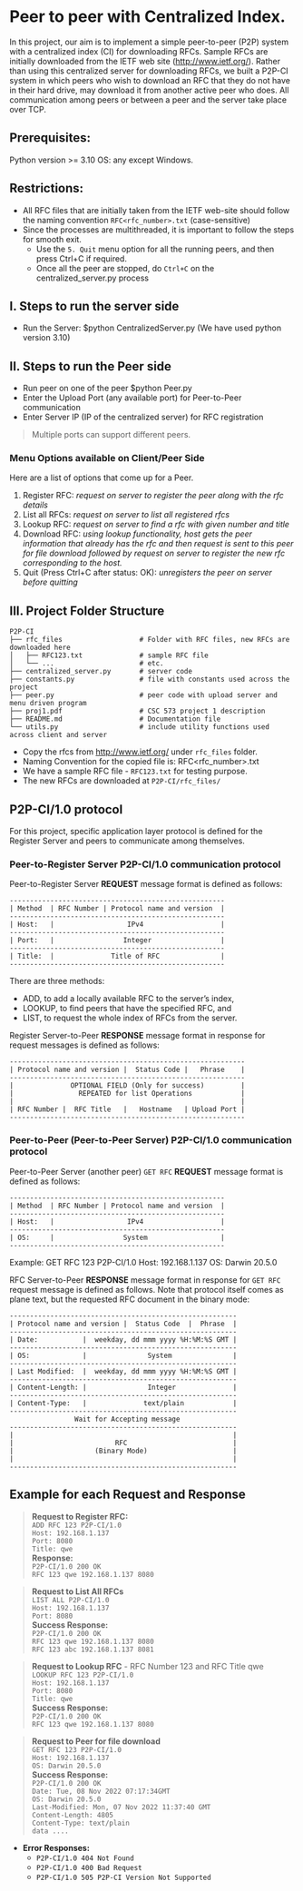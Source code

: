 # Peer to peer with Centralized Index.
In this project, our aim is to implement a simple peer-to-peer (P2P) system with a centralized index (CI) for downloading RFCs. 
Sample RFCs are initially downloaded from the IETF web site (http://www.ietf.org/). 
Rather than using this centralized server for downloading RFCs, we built a P2P-CI system in which peers who wish to
download an RFC that they do not have in their hard drive, may download it from another active peer who does.
All communication among peers or between a peer and the server take place over TCP.

## Prerequisites:
Python version >= 3.10
OS: any except Windows.

## Restrictions:
- All RFC files that are initially taken from the IETF web-site should follow the naming convention `RFC<rfc_number>.txt` (case-sensitive)
- Since the processes are multithreaded, it is important to follow the steps for smooth exit.
  - Use the `5. Quit` menu option for all the running peers, and then press Ctrl+C if required.
  - Once all the peer are stopped, do `Ctrl+C` on the centralized_server.py process

## I. Steps to run the server side 
- Run the Server: $python CentralizedServer.py (We have used python version 3.10) 

## II. Steps to run the Peer side 
- Run peer on one of the peer $python Peer.py
- Enter the Upload Port (any available port) for Peer-to-Peer communication
- Enter Server IP (IP of the centralized server) for RFC registration

> Multiple ports can support different peers.

### Menu Options available on Client/Peer Side

Here are a list of options that come up for a Peer.
1. Register RFC:  _request on server to register the peer along with the rfc details_
2. List all RFCs: _request on server to list all registered rfcs_
3. Lookup RFC: _request on server to find a rfc with given number and title_
4. Download RFC: _using lookup functionality, host gets the peer information that already has the rfc and then request is sent to this peer for file download followed by request on server to register the new rfc corresponding to the host._
5. Quit (Press Ctrl+C after status: OK): _unregisters the peer on server before quitting_


## III. Project Folder Structure
```
P2P-CI
├── rfc_files                   # Folder with RFC files, new RFCs are downloaded here
│   ├── RFC123.txt              # sample RFC file
│   └── ...                     # etc.
├── centralized_server.py       # server code
├── constants.py                # file with constants used across the project
├── peer.py                     # peer code with upload server and menu driven program
├── proj1.pdf                   # CSC 573 project 1 description
├── README.md                   # Documentation file
└── utils.py                    # include utility functions used across client and server
```

- Copy the rfcs from http://www.ietf.org/ under `rfc_files` folder.
- Naming Convention for the copied file is: RFC<rfc_number>.txt
- We have a sample RFC file - `RFC123.txt` for testing purpose.
- The new RFCs are downloaded at `P2P-CI/rfc_files/`


## P2P-CI/1.0 protocol
For this project, specific application layer protocol is defined for the Register Server and peers to communicate among themselves.
### Peer-to-Register Server P2P-CI/1.0 communication protocol
Peer-to-Register Server __REQUEST__ message format is defined as follows:
```
-----------------------------------------------------
| Method  | RFC Number | Protocol name and version  |
-----------------------------------------------------
| Host:   |                  IPv4                   |
-----------------------------------------------------
| Port:   |                 Integer                 |
-----------------------------------------------------
| Title:  |              Title of RFC               |
-----------------------------------------------------
```
There are three methods:
- ADD, to add a locally available RFC to the server’s index,
- LOOKUP, to find peers that have the specified RFC, and
- LIST, to request the whole index of RFCs from the server.


Register Server-to-Peer __RESPONSE__ message format in response for request messages is defined as follows:
```
----------------------------------------------------------
| Protocol name and version |  Status Code |   Phrase    |
----------------------------------------------------------
|              OPTIONAL FIELD (Only for success)         |
|                REPEATED for list Operations            |
|                                                        |
| RFC Number |  RFC Title   |   Hostname   | Upload Port |
----------------------------------------------------------
```

### Peer-to-Peer (Peer-to-Peer Server) P2P-CI/1.0 communication protocol
Peer-to-Peer Server (another peer) `GET RFC` __REQUEST__ message format is defined as follows:
```
-----------------------------------------------------
| Method  | RFC Number | Protocol name and version  |
-----------------------------------------------------
| Host:   |                  IPv4                   |
-----------------------------------------------------
| OS:     |                 System                  |
-----------------------------------------------------

```
Example:
GET RFC 123 P2P-CI/1.0
Host: 192.168.1.137
OS: Darwin 20.5.0

RFC Server-to-Peer __RESPONSE__ message format in response for `GET RFC` request message is defined as follows. Note that protocol itself comes as plane text, but the requested RFC document in the binary mode:
```
--------------------------------------------------------
| Protocol name and version |  Status Code  |  Phrase  |
--------------------------------------------------------
| Date:           |  weekday, dd mmm yyyy %H:%M:%S GMT |
--------------------------------------------------------
| OS:             |               System               |
--------------------------------------------------------
| Last Modified:  |  weekday, dd mmm yyyy %H:%M:%S GMT |
--------------------------------------------------------
| Content-Length: |               Integer              |
--------------------------------------------------------
| Content-Type:   |              text/plain            |
--------------------------------------------------------
                Wait for Accepting message 
--------------------------------------------------------
|                                                      |
|                         RFC                          |
|                    (Binary Mode)                     |
|                                                      |
--------------------------------------------------------
```

## Example for each Request and Response

>**Request to Register RFC:**\
`ADD RFC 123 P2P-CI/1.0`\
`Host: 192.168.1.137`\
`Port: 8080`\
`Title: qwe`\
**Response:**\
`P2P-CI/1.0 200 OK`\
`RFC 123 qwe 192.168.1.137 8080`


>**Request to List All RFCs**\
`LIST ALL P2P-CI/1.0`\
`Host: 192.168.1.137`\
`Port: 8080`\
**Success Response:**\
`P2P-CI/1.0 200 OK`\
`RFC 123 qwe 192.168.1.137 8080`\
`RFC 123 abc 192.168.1.137 8081`


>**Request to Lookup RFC** - RFC Number 123 and RFC Title qwe\
`LOOKUP RFC 123 P2P-CI/1.0`\
`Host: 192.168.1.137`\
`Port: 8080`\
`Title: qwe`\
**Success Response:**\
`P2P-CI/1.0 200 OK`\
`RFC 123 qwe 192.168.1.137 8080`


>**Request to Peer for file download**\
`GET RFC 123 P2P-CI/1.0`\
`Host: 192.168.1.137`\
`OS: Darwin 20.5.0`\
**Success Response:**\
`P2P-CI/1.0 200 OK`\
`Date: Tue, 08 Nov 2022 07:17:34GMT`\
`OS: Darwin 20.5.0`\
`Last-Modified: Mon, 07 Nov 2022 11:37:40 GMT`\
`Content-Length: 4805`\
`Content-Type: text/plain`\
`data ....`

- **Error Responses:**
    - `P2P-CI/1.0 404 Not Found`
    - `P2P-CI/1.0 400 Bad Request`
    - `P2P-CI/1.0 505 P2P-CI Version Not Supported`
